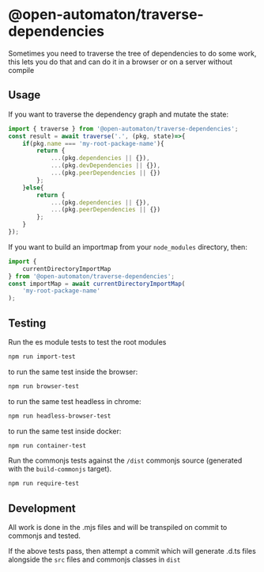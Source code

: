 @open-automaton/traverse-dependencies
=====================================
Sometimes you need to traverse the tree of dependencies to do some work, this lets you do that and can do it in a browser or on a server without compile

Usage
-----
If you want to traverse the dependency graph and mutate the state:

```js
import { traverse } from '@open-automaton/traverse-dependencies';
const result = await traverse('.', (pkg, state)=>{
    if(pkg.name === 'my-root-package-name'){
        return {
            ...(pkg.dependencies || {}),
            ...(pkg.devDependencies || {}),
            ...(pkg.peerDependencies || {})
        };
    }else{
        return {
            ...(pkg.dependencies || {}),
            ...(pkg.peerDependencies || {})
        };
    }
});
```

If you want to build an importmap from your `node_modules` directory, then:

```js
import { 
    currentDirectoryImportMap 
} from '@open-automaton/traverse-dependencies';
const importMap = await currentDirectoryImportMap(
    'my-root-package-name'
);
```

Testing
-------

Run the es module tests to test the root modules
```bash
npm run import-test
```
to run the same test inside the browser:

```bash
npm run browser-test
```
to run the same test headless in chrome:
```bash
npm run headless-browser-test
```

to run the same test inside docker:
```bash
npm run container-test
```

Run the commonjs tests against the `/dist` commonjs source (generated with the `build-commonjs` target).
```bash
npm run require-test
```

Development
-----------
All work is done in the .mjs files and will be transpiled on commit to commonjs and tested.

If the above tests pass, then attempt a commit which will generate .d.ts files alongside the `src` files and commonjs classes in `dist`

